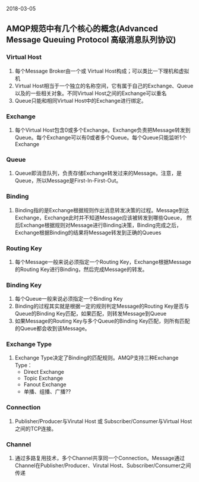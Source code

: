 2018-03-05

## AMQP规范中有几个核心的概念(Advanced Message Queuing Protocol 高级消息队列协议)

### Virtual Host
1. 每个Message Broker由一个或 Virtual Host构成；可以类比一下理机和虚拟机
2. Virtual Host相当于一个独立的名称空间，它有属于自己的Exchange、Queue以及的一些相关对象。不同Virtual Host之间的Exchange可以重名
3. Queue只能和相同Virtual Host中的Exchange进行绑定。

### Exchange
1. 每个Virtual Host包含0或多个Exchange。Exchange负责把Message转发到Queue。每个Exchange可以有0或者多个Queue。每个Queue只能监听1个Exchange

### Queue
1. Queue即消息队列，负责存储Exchange转发过来的Message。注意，是Queue，所以Message是First-In-First-Out。

### Binding
1. Binding指的是Exchange根据规则作出消息转发决策的过程。Message到达Exchange，Exchange此时并不知道Message应该被转发到哪些Queue，
然后Exchange根据规则对Message进行Binding决策，Binding完成之后，Exchange根据Binding的结果将Message转发到正确的Queues

### Routing Key
1. 每个Message一般来说必须指定一个Routing Key，Exchange根据Message的Routing Key进行Binding，然后完成Message的转发。

### Binding Key
1. 每个Queue一般来说必须指定一个Binding Key
2. Binding的过程其实就是根据一定的规则判定Message的Routing Key是否与Queue的Binding Key匹配，如果匹配，则转发Message到Queue
3. 如果Message的Routing Key与多个Queue的Binding Key匹配，则所有匹配的Queue都会收到该Message。

### Exchange Type
1. Exchange Type决定了Binding的匹配规则。AMQP支持三种Exchange Type：
    - Direct Exchange
    - Topic Exchange
    - Fanout Exchange
    - 单播、组播、广播??
    
### Connection
1. Publisher/Producer与Virutal Host 或 Subscriber/Consumer与Virtual Host之间的TCP连接。

### Channel
1. 通过多路复用技术，多个Channel共享同一个Connection。Message通过Channel在Publisher/Producer、Virutal Host、Subscriber/Consumer之间传递 